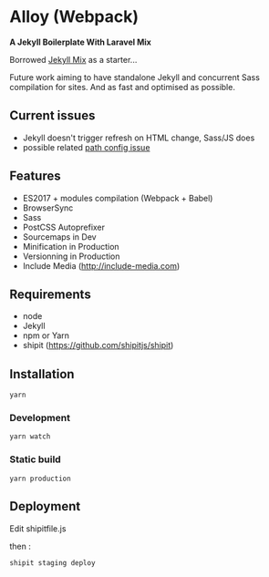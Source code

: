 # Alloy (Webpack)

**A Jekyll Boilerplate With Laravel Mix**

Borrowed [Jekyll Mix](https://github.com/fredericpfisterer/jekyll-mix) as a starter...

Future work aiming to have standalone Jekyll and concurrent Sass compilation for sites. And as fast and optimised as possible.

## Current issues

* Jekyll doesn't trigger refresh on HTML change, Sass/JS does
* possible related [path config issue](https://github.com/JeffreyWay/laravel-mix/issues/951)

## Features

* ES2017 + modules compilation (Webpack + Babel)
* BrowserSync
* Sass
* PostCSS Autoprefixer
* Sourcemaps in Dev
* Minification in Production
* Versionning in Production
* Include Media (http://include-media.com)

## Requirements

* node
* Jekyll
* npm or Yarn
* shipit (https://github.com/shipitjs/shipit)

## Installation

```yarn```

### Development

```yarn watch```

### Static build

```yarn production```

## Deployment

Edit shipitfile.js

then :

```shipit staging deploy```
